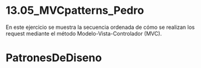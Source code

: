 # 13.05_MVCpatterns_Pedro
En este ejercicio se muestra la secuencia ordenada de cómo se realizan los request mediante el método Modelo-Vista-Controlador (MVC).
# PatronesDeDiseno
